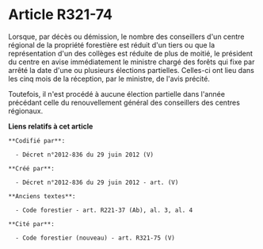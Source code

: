 # Article R321-74

Lorsque, par décès ou démission, le nombre des conseillers d'un centre régional de la propriété forestière est réduit d'un
tiers ou que la représentation d'un des collèges est réduite de plus de moitié, le président du centre en avise immédiatement
le ministre chargé des forêts qui fixe par arrêté la date d'une ou plusieurs élections partielles. Celles-ci ont lieu dans
les cinq mois de la réception, par le ministre, de l'avis précité.

Toutefois, il n'est procédé à aucune élection partielle dans l'année précédant celle du renouvellement général des
conseillers des centres régionaux.

**Liens relatifs à cet article**

	**Codifié par**:

	  - Décret n°2012-836 du 29 juin 2012 (V)

	**Créé par**:

	  - Décret n°2012-836 du 29 juin 2012 - art. (V)

	**Anciens textes**:

	  - Code forestier - art. R221-37 (Ab), al. 3, al. 4

	**Cité par**:

	  - Code forestier (nouveau) - art. R321-75 (V)
